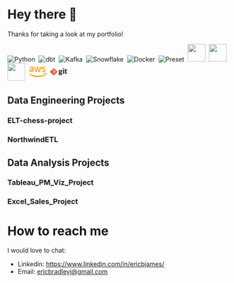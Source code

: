 # Hey there 👋
Thanks for taking a look at my portfolio!
<div>
  <img src="https://raw.githubusercontent.com/yurijserrano/Github-Profile-Readme-Logos/042e36c55d4d757621dedc4f03108213fbb57ec4/programming%20languages/python.svg" title="Python" alt="Python" width="40" height="40"/>&nbsp;  
  <img src="https://uploads-ssl.webflow.com/63a43eed799105339097d6c3/63d788cbd50a07fe706326d9_dbt.png" title="dbt" alt="dbt" width="40" height="40"/>&nbsp;  
  <img src="https://static-00.iconduck.com/assets.00/apache-kafka-icon-1278x2048-5jtgzwcu.png" title="Kafka" alt="Kafka" width="40" height="40"/>&nbsp;
  <img src="https://companieslogo.com/img/orig/SNOW-35164165.png?t=1634190631" title="Snowflake" alt="Snowflake" width="40" height="40"/>&nbsp;  
  <img src="https://www.svgrepo.com/show/331370/docker.svg" title="Docker" alt="Docker" width="40" height="40"/>&nbsp;  
  <img src="" title="Preset" alt="Preset" width="40" height="40"/>&nbsp;
  <img src="" title="" alt="" width="40" height="40"/>&nbsp;  
  <img src="" title="" alt="" width="40" height="40"/>&nbsp;  
  <img src="" title="" alt="" width="40" height="40"/>&nbsp;
  <img src="https://github.com/devicons/devicon/blob/master/icons/amazonwebservices/amazonwebservices-plain-wordmark.svg" title="AWS" alt="AWS" width="40" height="40"/>&nbsp;
  <img src="https://github.com/devicons/devicon/blob/master/icons/git/git-original-wordmark.svg" title="Git" **alt="Git" width="40" height="40"/>
</div>

## Data Engineering Projects

### ELT-chess-project

### NorthwindETL

## Data Analysis Projects

### Tableau_PM_Viz_Project

### Excel_Sales_Project

# How to reach me
I would love to chat:
- Linkedin: https://www.linkedin.com/in/ericbjames/
- Email: [ericbradleyj@gmail.com](ericbradleyj@gmail.com)
